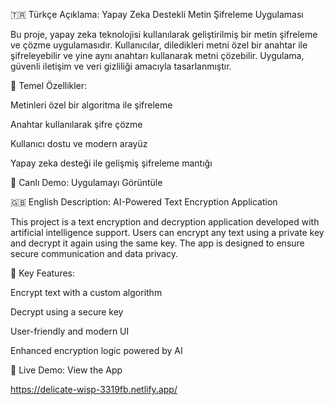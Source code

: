 🇹🇷 Türkçe Açıklama:
Yapay Zeka Destekli Metin Şifreleme Uygulaması

Bu proje, yapay zeka teknolojisi kullanılarak geliştirilmiş bir metin şifreleme ve çözme uygulamasıdır. Kullanıcılar, diledikleri metni özel bir anahtar ile şifreleyebilir ve yine aynı anahtarı kullanarak metni çözebilir. Uygulama, güvenli iletişim ve veri gizliliği amacıyla tasarlanmıştır.

🔐 Temel Özellikler:

Metinleri özel bir algoritma ile şifreleme

Anahtar kullanılarak şifre çözme

Kullanıcı dostu ve modern arayüz

Yapay zeka desteği ile gelişmiş şifreleme mantığı

🔗 Canlı Demo: Uygulamayı Görüntüle

🇬🇧 English Description:
AI-Powered Text Encryption Application

This project is a text encryption and decryption application developed with artificial intelligence support. Users can encrypt any text using a private key and decrypt it again using the same key. The app is designed to ensure secure communication and data privacy.

🔐 Key Features:

Encrypt text with a custom algorithm

Decrypt using a secure key

User-friendly and modern UI

Enhanced encryption logic powered by AI

🔗 Live Demo: View the App

https://delicate-wisp-3319fb.netlify.app/
